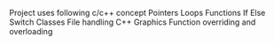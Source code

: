 Project uses following c/c++ concept
 Pointers
 Loops
 Functions
 If Else
 Switch
 Classes
 File handling
 C++ Graphics
 Function overriding and overloading
